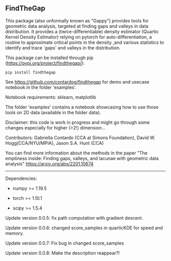 ## FindTheGap


This package (also unformally known as "Gappy") provides tools for geometric data analysis, targeted at finding gaps and valleys in data distribution. It provides a (twice-differentiable) density estimator (Quartic Kernel Density Estimator) relying on pytorch for auto-differentiation, a routine to approximate critical points in the density ,and various statistics to identify and trace `gaps' and valleys in the distribution. 
 

This package can be installed through pip (https://pypi.org/project/findthegap/):

```
pip install findthegap 
```

See https://github.com/contardog/findthegap for demo and usecase notebook in the folder 'examples'.

Notebook requirements:
sklearn, matplotlib

The folder 'examples' contains a notebook showcasing how to use those tools on 2D data (available in the folder data). 



Disclaimer: this code is work in progress and might go through some changes especially for higher (>2!) dimension... 


Contributors: Gabriella Contardo (CCA at Simons Foundation), David W. Hogg(CCA/NYU/MPIA), Jason S.A. Hunt (CCA)

You can find more information about the methods in the paper "The emptiness inside: Finding gaps, valleys, and lacunae with geometric data analysis" https://arxiv.org/abs/2201.10674 




---
Dependencies:
* numpy >= 1.19.5

* torch >= 1.10.1

* scipy >= 1.5.4



Update version 0.0.5: fix path computation with gradient descent.

Update version 0.0.6: changed score_samples in quarticKDE for speed and memory.

Update version 0.0.7: Fix bug in changed score_samples

Update version 0.0.8: Make the description reappear?!

